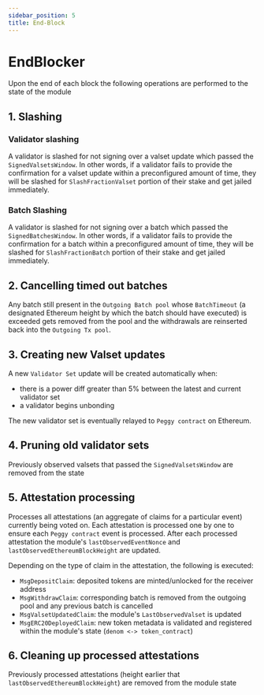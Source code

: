 ```yaml
---
sidebar_position: 5
title: End-Block
---
```


# EndBlocker

Upon the end of each block the following operations are performed to the state of the module 

## 1. Slashing

### Validator slashing

A validator is slashed for not signing over a valset update which passed the `SignedValsetsWindow`.
In other words, if a validator fails to provide the confirmation for a valset update within a preconfigured amount of time, they will be slashed for `SlashFractionValset` portion of their stake and get jailed immediately.

### Batch Slashing

A validator is slashed for not signing over a batch which passed the `SignedBatchesWindow`. 
In other words, if a validator fails to provide the confirmation for a batch within a preconfigured amount of time, they will be slashed for `SlashFractionBatch` portion of their stake and get jailed immediately.

## 2. Cancelling timed out batches

Any batch still present in the `Outgoing Batch pool` whose `BatchTimeout` (a designated Ethereum height by which the batch should have executed) is exceeded gets removed from the pool and the withdrawals are reinserted back into the `Outgoing Tx pool`. 

## 3. Creating new Valset updates

A new `Validator Set` update will be created automatically when:
* there is a power diff greater than 5% between the latest and current validator set
* a validator begins unbonding

The new validator set is eventually relayed to `Peggy contract` on Ethereum.

## 4. Pruning old validator sets

Previously observed valsets that passed the `SignedValsetsWindow` are removed from the state

## 5. Attestation processing

Processes all attestations (an aggregate of claims for a particular event) currently being voted on. Each attestation is processed one by one to ensure each `Peggy contract` event is processed.
After each processed attestation the module's `lastObservedEventNonce` and `lastObservedEthereumBlockHeight` are updated.

Depending on the type of claim in the attestation, the following is executed:
* `MsgDepositClaim`: deposited tokens are minted/unlocked for the receiver address
* `MsgWithdrawClaim`: corresponding batch is removed from the outgoing pool and any previous batch is cancelled
* `MsgValsetUpdatedClaim`: the module's `LastObservedValset` is updated
* `MsgERC20DeployedClaim`: new token metadata is validated and registered within the module's state (`denom <-> token_contract`)

## 6. Cleaning up processed attestations

Previously processed attestations (height earlier that `lastObservedEthereumBlockHeight`) are removed from the module state
